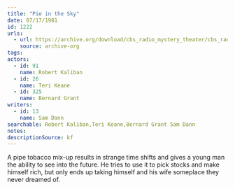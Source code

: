 ```yaml
---
title: "Pie in the Sky"
date: 07/17/1981
id: 1222
urls: 
  - url: https://archive.org/download/cbs_radio_mystery_theater/cbs_radio_mystery_theater-1201-1250.zip/cbs_radio_mystery_theater-1201-1250%2Fcbsrmt_1222_pie_in_the_sky.mp3
    source: archive-org
tags: 
actors:  
  - id: 91
    name: Robert Kaliban  
  - id: 26
    name: Teri Keane  
  - id: 325
    name: Bernard Grant
writers:  
  - id: 13
    name: Sam Dann
searchable: Robert Kaliban,Teri Keane,Bernard Grant Sam Dann
notes: 
descriptionSource: kf
---
```

A pipe tobacco mix-up results in strange time shifts and gives a young man the ability to see into the future. He tries to use it to pick stocks and make himself rich, but only ends up taking himself and his wife someplace they never dreamed of.